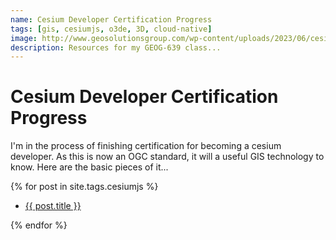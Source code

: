 ```yaml
---
name: Cesium Developer Certification Progress
tags: [gis, cesiumjs, o3de, 3D, cloud-native]
image: http://www.geosolutionsgroup.com/wp-content/uploads/2023/06/cesium-certified-dev-logo-sm.png?x31768
description: Resources for my GEOG-639 class...
---
```


# Cesium Developer Certification Progress

I'm in the process of finishing certification for becoming a cesium developer. As this is now an OGC standard, it will a useful GIS technology to know. Here are the basic pieces of it...

<!-- BLOG POSTS -->
{% for post in site.tags.cesiumjs %}
<ul>
    <li>
        <a href='{{ site.baseurl }}{{ post.url }}'>{{ post.title }}</a>
    </li>
</ul>
{% endfor %}